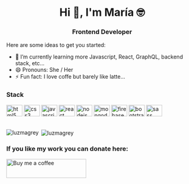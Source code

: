 <h1 align="center">Hi 👋, I'm María 🤓</h1>
<h3 align="center">Frontend Developer</h3>
Here are some ideas to get you started:


- 🌱 I’m currently learning more Javascript, React, GraphQL, backend stack, etc...
- 😄 Pronouns: She / Her
- ⚡ Fun fact: I love coffe but barely like latte... 

<h3 align="left">Stack</h3>
<div align="left">
  <img src="https://cdn.jsdelivr.net/gh/devicons/devicon/icons/html5/html5-original.svg" height="30" width="42" alt="html5 logo"  />
  <img src="https://cdn.jsdelivr.net/gh/devicons/devicon/icons/css3/css3-original.svg" height="30" width="42" alt="css3 logo"  />
  <img src="https://cdn.jsdelivr.net/gh/devicons/devicon/icons/javascript/javascript-original.svg" height="30" width="42" alt="javascript logo"  />
  <img src="https://cdn.jsdelivr.net/gh/devicons/devicon/icons/react/react-original.svg" height="30" width="42" alt="react logo"  />
  <img src="https://cdn.jsdelivr.net/gh/devicons/devicon/icons/nodejs/nodejs-original.svg" height="30" width="42" alt="nodejs logo"  />
  <img src="https://cdn.jsdelivr.net/gh/devicons/devicon/icons/mongodb/mongodb-original.svg" height="30" width="42" alt="mongodb logo"  />
  <img src="https://cdn.jsdelivr.net/gh/devicons/devicon/icons/firebase/firebase-plain.svg" height="30" width="42" alt="firebase logo"  />
  <img src="https://cdn.jsdelivr.net/gh/devicons/devicon/icons/bootstrap/bootstrap-original.svg" height="30" width="42" alt="bootstrap logo"  />
  <img src="https://cdn.jsdelivr.net/gh/devicons/devicon/icons/sass/sass-original.svg" height="30" width="42" alt="sass logo"  />
</div>

<br>
<p><img align="left" src="https://github-readme-stats.vercel.app/api/top-langs?username=luzmagrey&show_icons=true&locale=en&layout=compact" alt="luzmagrey" /></p>
<p>&nbsp;<img align="center" src="https://github-readme-stats.vercel.app/api?username=luzmagrey&show_icons=true&locale=en" alt="luzmagrey"/></p>

<h3 align="left">If you like my work you can donate here:</h3>
<p><a href="https://www.buymeacoffee.com/luzgrey"> <img align="left" src="https://cdn.buymeacoffee.com/buttons/v2/default-yellow.png" height="50" width="210" alt="Buy me a coffee" /></a></p><br><br>
